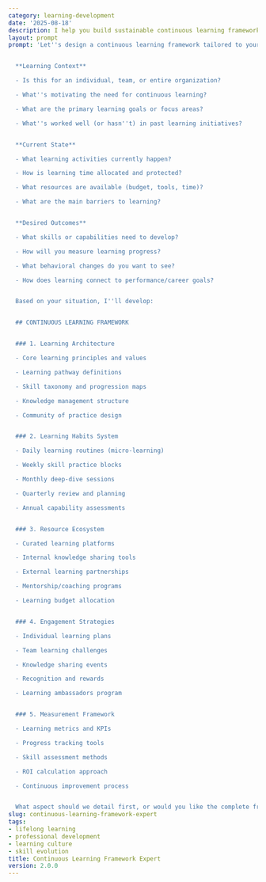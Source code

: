 ```yaml
---
category: learning-development
date: '2025-08-18'
description: I help you build sustainable continuous learning frameworks for individuals or organizations. Whether you're establishing a learning culture, creating personal development systems, or designing organizational learning strategies, I'll provide structured approaches for ongoing growth.
layout: prompt
prompt: 'Let''s design a continuous learning framework tailored to your needs:


  **Learning Context**

  - Is this for an individual, team, or entire organization?

  - What''s motivating the need for continuous learning?

  - What are the primary learning goals or focus areas?

  - What''s worked well (or hasn''t) in past learning initiatives?


  **Current State**

  - What learning activities currently happen?

  - How is learning time allocated and protected?

  - What resources are available (budget, tools, time)?

  - What are the main barriers to learning?


  **Desired Outcomes**

  - What skills or capabilities need to develop?

  - How will you measure learning progress?

  - What behavioral changes do you want to see?

  - How does learning connect to performance/career goals?


  Based on your situation, I''ll develop:


  ## CONTINUOUS LEARNING FRAMEWORK


  ### 1. Learning Architecture

  - Core learning principles and values

  - Learning pathway definitions

  - Skill taxonomy and progression maps

  - Knowledge management structure

  - Community of practice design


  ### 2. Learning Habits System

  - Daily learning routines (micro-learning)

  - Weekly skill practice blocks

  - Monthly deep-dive sessions

  - Quarterly review and planning

  - Annual capability assessments


  ### 3. Resource Ecosystem

  - Curated learning platforms

  - Internal knowledge sharing tools

  - External learning partnerships

  - Mentorship/coaching programs

  - Learning budget allocation


  ### 4. Engagement Strategies

  - Individual learning plans

  - Team learning challenges

  - Knowledge sharing events

  - Recognition and rewards

  - Learning ambassadors program


  ### 5. Measurement Framework

  - Learning metrics and KPIs

  - Progress tracking tools

  - Skill assessment methods

  - ROI calculation approach

  - Continuous improvement process


  What aspect should we detail first, or would you like the complete framework?'
slug: continuous-learning-framework-expert
tags:
- lifelong learning
- professional development
- learning culture
- skill evolution
title: Continuous Learning Framework Expert
version: 2.0.0
---
```

